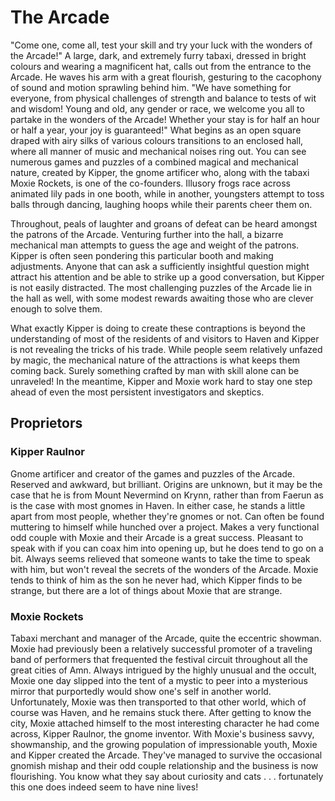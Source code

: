 # The Arcade

"Come one, come all, test your skill and try your luck with the wonders of the Arcade!"  A large, dark, and extremely furry tabaxi, dressed in bright colours and wearing a magnificent hat, calls out from the entrance to the Arcade.  He waves his arm with a great flourish, gesturing to the cacophony of sound and motion sprawling behind him.  "We have something for everyone, from physical challenges of strength and balance to tests of wit and wisdom!  Young and old, any gender or race, we welcome you all to partake in the wonders of the Arcade!  Whether your stay is for half an hour or half a year, your joy is guaranteed!"  What begins as an open square draped with airy silks of various colours transitions to an enclosed hall, where all manner of music and mechanical noises ring out.  You can see numerous games and puzzles of a combined magical and mechanical nature, created by Kipper, the gnome artificer who, along with the tabaxi Moxie Rockets, is one of the co-founders.  Illusory frogs race across animated lily pads in one booth, while in another, youngsters attempt to toss balls through dancing, laughing hoops while their parents cheer them on.

Throughout, peals of laughter and groans of defeat can be heard amongst the patrons of the Arcade.  Venturing further into the hall, a bizarre mechanical man attempts to guess the age and weight of the patrons.  Kipper is often seen pondering this particular booth and making adjustments.  Anyone that can ask a sufficiently insightful question might attract his attention and be able to strike up a good conversation, but Kipper is not easily distracted.  The most challenging puzzles of the Arcade lie in the hall as well, with some modest rewards awaiting those who are clever enough to solve them.

What exactly Kipper is doing to create these contraptions is beyond the understanding of most of the residents of and visitors to Haven and Kipper is not revealing the tricks of his trade.  While people seem relatively unfazed by magic, the mechanical nature of the attractions is what keeps them coming back.  Surely something crafted by man with skill alone can be unraveled!  In the meantime, Kipper and Moxie work hard to stay one step ahead of even the most persistent investigators and skeptics.

## Proprietors

### Kipper Raulnor

Gnome artificer and creator of the games and puzzles of the Arcade.  Reserved and awkward, but brilliant.  Origins are unknown, but it may be the case that he is from Mount Nevermind on Krynn, rather than from Faerun as is the case with most gnomes in Haven.  In either case, he stands a little apart from most people, whether they're gnomes or not.  Can often be found muttering to himself while hunched over a project.  Makes a very functional odd couple with Moxie and their Arcade is a great success.  Pleasant to speak with if you can coax him into opening up, but he does tend to go on a bit.  Always seems relieved that someone wants to take the time to speak with him, but won't reveal the secrets of the wonders of the Arcade.  Moxie tends to think of him as the son he never had, which Kipper finds to be strange, but there are a lot of things about Moxie that are strange.

### Moxie Rockets

Tabaxi merchant and manager of the Arcade, quite the eccentric showman.  Moxie had previously been a relatively successful promoter of a traveling band of performers that frequented the festival circuit throughout all the great cities of Amn.  Always intrigued by the highly unusual and the occult, Moxie one day slipped into the tent of a mystic to peer into a mysterious mirror that purportedly would show one's self in another world.  Unfortunately, Moxie was then transported to that other world, which of course was Haven, and he remains stuck there.  After getting to know the city, Moxie attached himself to the most interesting character he had come across, Kipper Raulnor, the gnome inventor.  With Moxie's business savvy, showmanship, and the growing population of impressionable youth, Moxie and Kipper created the Arcade.  They've managed to survive the occasional gnomish mishap and their odd couple relationship and the business is now flourishing.  You know what they say about curiosity and cats . . . fortunately this one does indeed seem to have nine lives!

